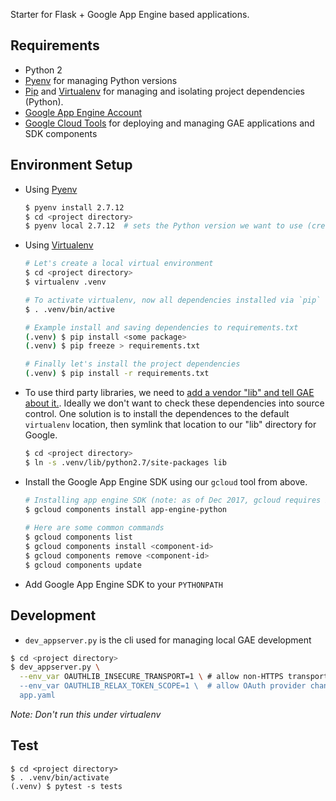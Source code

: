 Starter for Flask + Google App Engine based applications.

## Requirements
- Python 2
- [Pyenv](https://github.com/pyenv/pyenv) for managing Python versions
- [Pip](https://pip.pypa.io/en/stable/) and [Virtualenv](https://virtualenv.pypa.io/en/stable/) for managing and isolating project dependencies (Python).
- [Google App Engine Account](https://appengine.google.com/)
- [Google Cloud Tools](https://cloud.google.com/sdk/docs/) for deploying and managing GAE applications and SDK components

## Environment Setup
- Using [Pyenv](https://github.com/pyenv/pyenv)
  ``` bash
  $ pyenv install 2.7.12
  $ cd <project directory>
  $ pyenv local 2.7.12  # sets the Python version we want to use (creates .python-version)
  ```
- Using [Virtualenv](https://virtualenv.pypa.io/en/stable/)
  ``` bash
  # Let's create a local virtual environment
  $ cd <project directory>
  $ virtualenv .venv
  
  # To activate virtualenv, now all dependencies installed via `pip` will be isolated to local directory
  $ . .venv/bin/active  
  
  # Example install and saving dependencies to requirements.txt
  (.venv) $ pip install <some package> 
  (.venv) $ pip freeze > requirements.txt
  
  # Finally let's install the project dependencies
  (.venv) $ pip install -r requirements.txt
  ```
- To use third party libraries, we need to [add a vendor "lib" and tell GAE about it.](https://cloud.google.com/appengine/docs/standard/python/getting-started/python-standard-env). Ideally we don't want to check these dependencies into source control. One solution is to install the dependences to the default `virtualenv` location, then symlink that location to our "lib" directory for Google.
  ``` bash
  $ cd <project directory>
  $ ln -s .venv/lib/python2.7/site-packages lib
  ``` 
- Install the Google App Engine SDK using our `gcloud` tool from above.
  ``` bash
  # Installing app engine SDK (note: as of Dec 2017, gcloud requires Python 2.7)
  $ gcloud components install app-engine-python
    
  # Here are some common commands
  $ gcloud components list
  $ gcloud components install <component-id>
  $ gcloud components remove <component-id>
  $ gcloud components update
  ```
- Add Google App Engine SDK to your `PYTHONPATH`

## Development
- `dev_appserver.py` is the cli used for managing local GAE development
``` bash
$ cd <project directory>
$ dev_appserver.py \
  --env_var OAUTHLIB_INSECURE_TRANSPORT=1 \ # allow non-HTTPS transport (don't do this in production)
  --env_var OAUTHLIB_RELAX_TOKEN_SCOPE=1 \  # allow OAuth provider changing scopes (which Google does)
  app.yaml
```
_Note: Don't run this under virtualenv_
 

## Test
```
$ cd <project directory>
$ . .venv/bin/activate
(.venv) $ pytest -s tests
```

